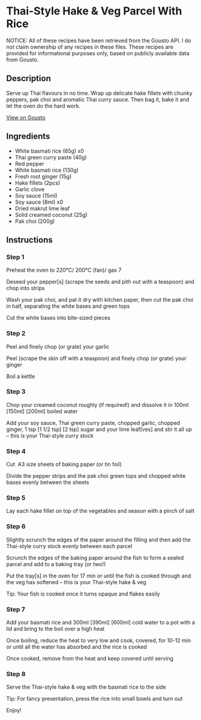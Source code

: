 # Thai-Style Hake & Veg Parcel With Rice

NOTICE: All of these recipes have been retrieved from the Gousto API. I do not claim ownership of any recipes in these files. These recipes are provided for informational purposes only, based on publicly available data from Gousto.

## Description

Serve up Thai flavours in no time. Wrap up delicate hake fillets with chunky peppers, pak choi and aromatic Thai curry sauce. Then bag it, bake it and let the oven do the hard work. 

[View on Gousto](https://www.gousto.co.uk/recipes/cookbook/thai-style-hake-veg-parcel-with-rice)

## Ingredients

- White basmati rice (65g) x0
- Thai green curry paste (40g)
- Red pepper
- White basmati rice (130g)
- Fresh root ginger (15g)
- Hake fillets (2pcs)
- Garlic clove
- Soy sauce (15ml)
- Soy sauce (8ml) x0
- Dried makrut lime leaf
- Solid creamed coconut (25g)
- Pak choi (200g)

## Instructions


### Step 1

Preheat the oven to 220°C/ 200°C (fan)/ gas 7

Deseed your pepper[s] (scrape the seeds and pith out with a teaspoon) and chop into strips

Wash your pak choi, and pat it dry with kitchen paper, then cut the pak choi in half, separating the white bases and green tops

Cut the white bases into bite-sized pieces


### Step 2

Peel and finely chop (or grate) your garlic

Peel (scrape the skin off with a teaspoon) and finely chop (or grate) your ginger

Boil a kettle


### Step 3

Chop your creamed coconut roughly (if required!) and dissolve it in 100ml<span class="text-danger"> <span class="text-purple">[150ml] </span>[200ml]</span> boiled water

Add your soy sauce, Thai green curry paste, chopped garlic, chopped ginger, 1 tsp <span class="text-purple">[1 1/2 tsp]</span> <span class="text-danger">[2 tsp]</span> sugar and your lime leaf[ves] and stir it all up – this is your Thai-style curry stock


### Step 4

Cut  A3 size sheets of baking paper (or tin foil)

Divide the pepper strips and the pak choi green tops and chopped white bases evenly between the sheets


### Step 5

Lay each hake fillet on top of the vegetables and season with a pinch of salt


### Step 6

Slightly scrunch the edges of the paper around the filling and then add the Thai-style curry stock evenly between each parcel

Scrunch the edges of the baking paper around the fish to form a sealed parcel and add to a baking tray (or two!)

Put the tray[s] in the oven for 17 min or until the fish is cooked through and the veg has softened – this is your Thai-style hake & veg

Tip: Your fish is cooked once it turns opaque and flakes easily


### Step 7

Add your basmati rice and 300ml<span class="text-purple"> [390ml]</span> <span class="text-danger">[600ml]</span> cold water to a pot with a lid and bring to the boil over a high heat

Once boiling, reduce the heat to very low and cook, covered, for 10-12 min or until all the water has absorbed and the rice is cooked

Once cooked, remove from the heat and keep covered until serving

### Step 8

Serve the Thai-style hake & veg with the basmati rice to the side

Tip: For fancy presentation, press the rice into small bowls and turn out

Enjoy!

